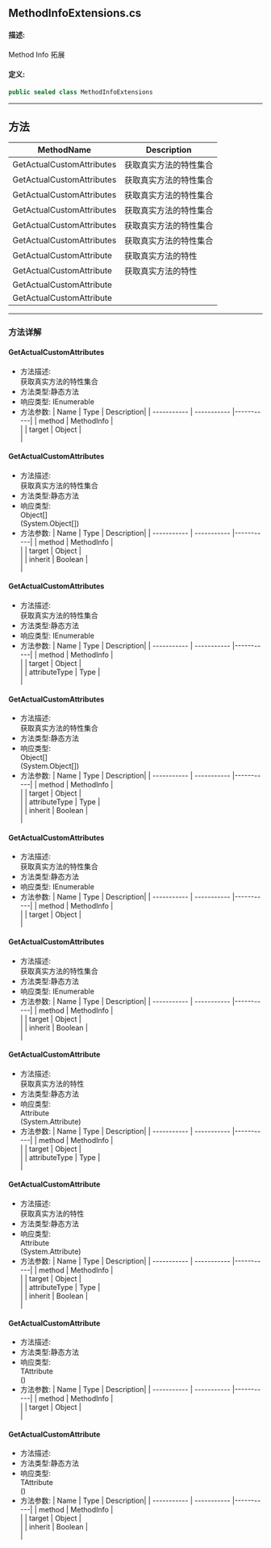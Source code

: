 ## MethodInfoExtensions.cs 


#### 描述:


Method Info 拓展


#### 定义: 
``` csharp
public sealed class MethodInfoExtensions
```
---
## 方法 
| MethodName      | Description | 
| ----------- | ----------- |
| GetActualCustomAttributes | 获取真实方法的特性集合 |
| GetActualCustomAttributes | 获取真实方法的特性集合 |
| GetActualCustomAttributes | 获取真实方法的特性集合 |
| GetActualCustomAttributes | 获取真实方法的特性集合 |
| GetActualCustomAttributes | 获取真实方法的特性集合 |
| GetActualCustomAttributes | 获取真实方法的特性集合 |
| GetActualCustomAttribute | 获取真实方法的特性 |
| GetActualCustomAttribute | 获取真实方法的特性 |
| GetActualCustomAttribute |  |
| GetActualCustomAttribute |  |
---
### 方法详解 
####  GetActualCustomAttributes
* 方法描述:<br> 获取真实方法的特性集合
* 方法类型:静态方法
* 响应类型: IEnumerable<Attribute>
* 方法参数:
| Name      | Type | Description|
| ----------- | ----------- |-----------|
| method | MethodInfo |<br> |
| target | Object |<br> |
####  GetActualCustomAttributes
* 方法描述:<br> 获取真实方法的特性集合
* 方法类型:静态方法
* 响应类型:<br> Object[] <br> (System.Object[])
* 方法参数:
| Name      | Type | Description|
| ----------- | ----------- |-----------|
| method | MethodInfo |<br> |
| target | Object |<br> |
| inherit | Boolean |<br> |
####  GetActualCustomAttributes
* 方法描述:<br> 获取真实方法的特性集合
* 方法类型:静态方法
* 响应类型: IEnumerable<Attribute>
* 方法参数:
| Name      | Type | Description|
| ----------- | ----------- |-----------|
| method | MethodInfo |<br> |
| target | Object |<br> |
| attributeType | Type |<br> |
####  GetActualCustomAttributes
* 方法描述:<br> 获取真实方法的特性集合
* 方法类型:静态方法
* 响应类型:<br> Object[] <br> (System.Object[])
* 方法参数:
| Name      | Type | Description|
| ----------- | ----------- |-----------|
| method | MethodInfo |<br> |
| target | Object |<br> |
| attributeType | Type |<br> |
| inherit | Boolean |<br> |
####  GetActualCustomAttributes
* 方法描述:<br> 获取真实方法的特性集合
* 方法类型:静态方法
* 响应类型: IEnumerable<TAttribute>
* 方法参数:
| Name      | Type | Description|
| ----------- | ----------- |-----------|
| method | MethodInfo |<br> |
| target | Object |<br> |
####  GetActualCustomAttributes
* 方法描述:<br> 获取真实方法的特性集合
* 方法类型:静态方法
* 响应类型: IEnumerable<TAttribute>
* 方法参数:
| Name      | Type | Description|
| ----------- | ----------- |-----------|
| method | MethodInfo |<br> |
| target | Object |<br> |
| inherit | Boolean |<br> |
####  GetActualCustomAttribute
* 方法描述:<br> 获取真实方法的特性
* 方法类型:静态方法
* 响应类型:<br> Attribute <br> (System.Attribute)
* 方法参数:
| Name      | Type | Description|
| ----------- | ----------- |-----------|
| method | MethodInfo |<br> |
| target | Object |<br> |
| attributeType | Type |<br> |
####  GetActualCustomAttribute
* 方法描述:<br> 获取真实方法的特性
* 方法类型:静态方法
* 响应类型:<br> Attribute <br> (System.Attribute)
* 方法参数:
| Name      | Type | Description|
| ----------- | ----------- |-----------|
| method | MethodInfo |<br> |
| target | Object |<br> |
| attributeType | Type |<br> |
| inherit | Boolean |<br> |
####  GetActualCustomAttribute
* 方法描述:<br> 
* 方法类型:静态方法
* 响应类型:<br> TAttribute <br> ()
* 方法参数:
| Name      | Type | Description|
| ----------- | ----------- |-----------|
| method | MethodInfo |<br> |
| target | Object |<br> |
####  GetActualCustomAttribute
* 方法描述:<br> 
* 方法类型:静态方法
* 响应类型:<br> TAttribute <br> ()
* 方法参数:
| Name      | Type | Description|
| ----------- | ----------- |-----------|
| method | MethodInfo |<br> |
| target | Object |<br> |
| inherit | Boolean |<br> |
